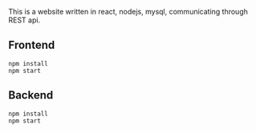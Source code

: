This is a website written in react, nodejs, mysql, 
communicating through REST api. 


## Frontend

```nodejs
npm install
npm start
```

 
## Backend 

```nodejs
npm install
npm start
```

